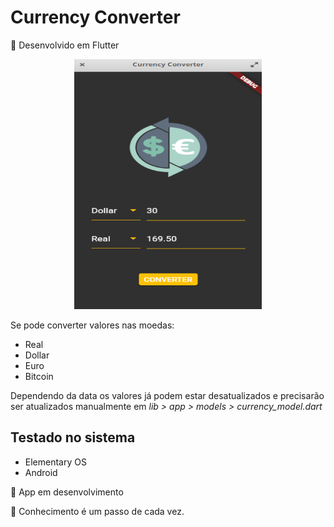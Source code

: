 # Currency Converter

💱️ Desenvolvido em Flutter

<p align="center">
  <img src="https://github.com/KelvinLopes/currencyconverter/blob/main/screenshot/Print.png" alt="Print home screen" width="300" height="400"/>
</p>

Se pode converter valores nas moedas: 

* Real
* Dollar
* Euro
* Bitcoin

Dependendo da data os valores já podem estar desatualizados e precisarão ser 
atualizados manualmente em *_lib > app > models > currency_model.dart_*

## Testado no sistema

 * Elementary OS
 * Android

🚧️ App em desenvolvimento

💙 Conhecimento é um passo de cada vez.
